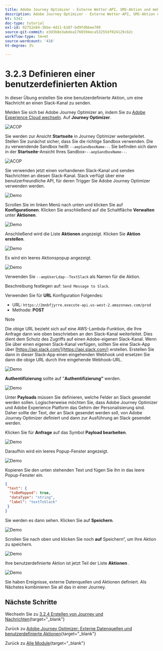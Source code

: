 ```yaml
---
title: Adobe Journey Optimizer - Externe Wetter-API, SMS-Aktion und mehr - Definieren benutzerdefinierter Aktionen
description: Adobe Journey Optimizer - Externe Wetter-API, SMS-Aktion und mehr - Definieren benutzerdefinierter Aktionen
kt: 5342
doc-type: tutorial
exl-id: 92752e84-3bbe-4d11-b187-bd9fdbbee709
source-git-commit: e3d3b8e3abdea1766594eca53255df024129cb2c
workflow-type: tm+mt
source-wordcount: '416'
ht-degree: 3%

---
```


# 3.2.3 Definieren einer benutzerdefinierten Aktion

In dieser Übung erstellen Sie eine benutzerdefinierte Aktion, um eine Nachricht an einen Slack-Kanal zu senden.

Melden Sie sich bei Adobe Journey Optimizer an, indem Sie zu [Adobe Experience Cloud wechseln](https://experience.adobe.com). Auf **Journey Optimizer**.

![ACOP](./../../../../modules/delivery-activation/ajo-b2c/ajob2c-1/images/acophome.png)

Sie werden zur Ansicht **Startseite** in Journey Optimizer weitergeleitet. Stellen Sie zunächst sicher, dass Sie die richtige Sandbox verwenden. Die zu verwendende Sandbox heißt `--aepSandboxName--`. Sie befinden sich dann in der **Startseite**-Ansicht Ihres Sandbox-`--aepSandboxName--`.

![ACOP](./../../../../modules/delivery-activation/ajo-b2c/ajob2c-1/images/acoptriglp.png)

Sie verwenden jetzt einen vorhandenen Slack-Kanal und senden Nachrichten an diesen Slack-Kanal. Slack verfügt über eine benutzerfreundliche API, für deren Trigger Sie Adobe Journey Optimizer verwenden werden.

![Demo](./images/slack.png)

Scrollen Sie im linken Menü nach unten und klicken Sie auf **Konfigurationen**. Klicken Sie anschließend auf die Schaltfläche **Verwalten** unter **Aktionen**.

![Demo](./images/menuactions.png)

Anschließend wird die Liste **Aktionen** angezeigt. Klicken Sie **Aktion erstellen**.

![Demo](./images/acthome.png)

Es wird ein leeres Aktionspopup angezeigt.

![Demo](./images/emptyact.png)

Verwenden Sie `--aepUserLdap--TextSlack` als Namen für die Aktion.

Beschreibung festlegen auf: `Send Message to Slack`.

Verwenden Sie für **URL** Konfiguration Folgendes:

- URL: `https://2mnbfjyrre.execute-api.us-west-2.amazonaws.com/prod`
- Methode: **POST**

>[!NOTE]
>
>Die obige URL bezieht sich auf eine AWS-Lambda-Funktion, die Ihre Anfrage dann wie oben beschrieben an den Slack-Kanal weiterleitet. Dies dient dem Schutz des Zugriffs auf einen Adobe-eigenen Slack-Kanal. Wenn Sie über einen eigenen Slack-Kanal verfügen, sollten Sie eine Slack-App über [https://api.slack.com/](https://api.slack.com/) erstellen. Erstellen Sie dann in dieser Slack-App einen eingehenden Webhook und ersetzen Sie dann die obige URL durch Ihre eingehende Webhook-URL.

![Demo](./images/slackname.png)

**Authentifizierung** sollte auf &quot;**Authentifizierung“** werden.

![Demo](./images/slackauth.png)

Unter **Payloads** müssen Sie definieren, welche Felder an Slack gesendet werden sollen. Logischerweise möchten Sie, dass Adobe Journey Optimizer und Adobe Experience Platform das Gehirn der Personalisierung sind. Daher sollte der Text, der an Slack gesendet werden soll, von Adobe Journey Optimizer definiert und dann zur Ausführung an Slack gesendet werden.

Klicken Sie für **Anfrage** auf das Symbol **Payload bearbeiten**.

![Demo](./images/slackmsgp.png)

Daraufhin wird ein leeres Popup-Fenster angezeigt.

![Demo](./images/slackmsgpopup.png)

Kopieren Sie den unten stehenden Text und fügen Sie ihn in das leere Popup-Fenster ein.

```json
{
 "text": {
  "toBeMapped": true,
  "dataType": "string",
  "label": "textToSlack"
 }
}
```

Sie werden es dann sehen. Klicken Sie auf **Speichern**.

![Demo](./images/slackmsgpopup1.png)

Scrollen Sie nach oben und klicken Sie noch **auf** Speichern“, um Ihre Aktion zu speichern.

![Demo](./images/slackmsgpopup3.png)

Ihre benutzerdefinierte Aktion ist jetzt Teil der Liste **Aktionen** .

![Demo](./images/slackdone.png)

Sie haben Ereignisse, externe Datenquellen und Aktionen definiert. Als Nächstes kombinieren Sie all das in einer Journey.

## Nächste Schritte

Wechseln Sie zu [3.2.4 Erstellen von Journey und Nachrichten](./ex4.md){target="_blank"}

Zurück zu [Adobe Journey Optimizer: Externe Datenquellen und benutzerdefinierte Aktionen](journey-orchestration-external-weather-api-sms.md){target="_blank"}

Zurück zu [Alle Module](./../../../../overview.md){target="_blank"}

